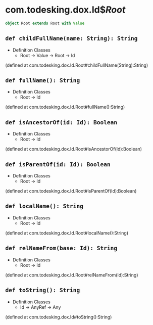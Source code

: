 # com.todesking.dox.Id$$Root$


```scala
object Root extends Root with Value
```


 `def childFullName(name: String): String`
-------------------------------------------

* Definition Classes
  * Root → Value → Root → Id

(defined at com.todesking.dox.Id.Root#childFullName(String):String)


 `def fullName(): String`
--------------------------

* Definition Classes
  * Root → Id

(defined at com.todesking.dox.Id.Root#fullName():String)


 `def isAncestorOf(id: Id): Boolean`
-------------------------------------

* Definition Classes
  * Root → Id

(defined at com.todesking.dox.Id.Root#isAncestorOf(Id):Boolean)


 `def isParentOf(id: Id): Boolean`
-----------------------------------

* Definition Classes
  * Root → Id

(defined at com.todesking.dox.Id.Root#isParentOf(Id):Boolean)


 `def localName(): String`
---------------------------

* Definition Classes
  * Root → Id

(defined at com.todesking.dox.Id.Root#localName():String)


 `def relNameFrom(base: Id): String`
-------------------------------------

* Definition Classes
  * Root → Id

(defined at com.todesking.dox.Id.Root#relNameFrom(Id):String)


 `def toString(): String`
--------------------------

* Definition Classes
  * Id → AnyRef → Any

(defined at com.todesking.dox.Id#toString():String)

